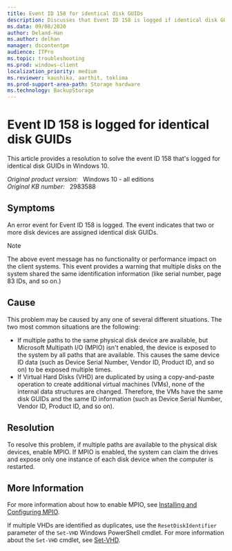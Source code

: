 ```yaml
---
title: Event ID 158 for identical disk GUIDs
description: Discusses that Event ID 158 is logged if identical disk GUIDs are found. Provides a resolution.
ms.data: 09/08/2020
author: Deland-Han
ms.author: delhan
manager: dscontentpm
audience: ITPro
ms.topic: troubleshooting
ms.prod: windows-client
localization_priority: medium
ms.reviewer: kaushika, aarthit, toklima
ms.prod-support-area-path: Storage hardware
ms.technology: BackupStorage
---
```

# Event ID 158 is logged for identical disk GUIDs

This article provides a resolution to solve the event ID 158 that's logged for identical disk GUIDs in Windows 10.

_Original product version:_ &nbsp; Windows 10 - all editions  
_Original KB number:_ &nbsp; 2983588

## Symptoms

An error event for Event ID 158 is logged. The event indicates that two or more disk devices are assigned identical disk GUIDs.

> [!NOTE]
> The above event message has no functionality or performance impact on the client systems. This event provides a warning that multiple disks on the system shared the same identification information (like serial number, page 83 IDs, and so on.)

## Cause

This problem may be caused by any one of several different situations. The two most common situations are the following:

- If multiple paths to the same physical disk device are available, but Microsoft Multipath I/O (MPIO) isn't enabled, the device is exposed to the system by all paths that are available. This causes the same device ID data (such as Device Serial Number, Vendor ID, Product ID, and so on) to be exposed multiple times.
- If Virtual Hard Disks (VHD) are duplicated by using a copy-and-paste operation to create additional virtual machines (VMs), none of the internal data structures are changed. Therefore, the VMs have the same disk GUIDs and the same ID information (such as Device Serial Number, Vendor ID, Product ID, and so on).

## Resolution

To resolve this problem, if multiple paths are available to the physical disk devices, enable MPIO. If MPIO is enabled, the system can claim the drives and expose only one instance of each disk device when the computer is restarted.

## More Information

For more information about how to enable MPIO, see [Installing and Configuring MPIO](/previous-versions/windows/it-pro/windows-server-2008-R2-and-2008/ee619752(v=ws.10)).

If multiple VHDs are identified as duplicates, use the `ResetDiskIdentifier` parameter of the `Set-VHD` Windows PowerShell cmdlet. For more information about the `Set-VHD` cmdlet, see [Set-VHD](/powershell/module/hyper-v/set-vhd).
